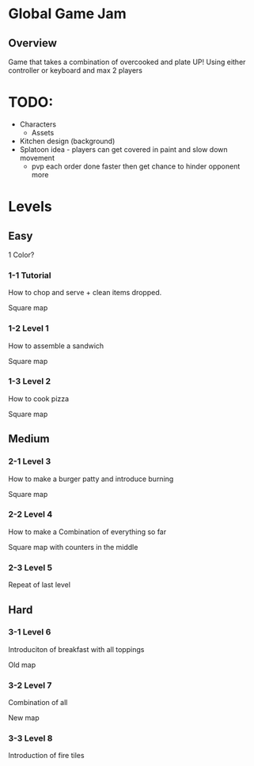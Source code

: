 # Global Game Jam

## Overview

Game that takes a combination of overcooked and plate UP!
Using either controller or keyboard and max 2 players

# TODO:
* Characters
  * Assets
* Kitchen design (background)
* Splatoon idea - players can get covered in paint and slow down movement
  * pvp each order done faster then get chance to hinder opponent more
  
# Levels

## Easy
1 Color?

### 1-1 Tutorial
How to chop and serve + clean items dropped.

Square map

### 1-2 Level 1
How to assemble a sandwich

Square map

### 1-3 Level 2
How to cook pizza

Square map


## Medium

### 2-1 Level 3
How to make a burger patty and introduce burning

Square map 

### 2-2 Level 4
How to make a Combination of everything so far

Square map with counters in the middle

### 2-3 Level 5
Repeat of last level

## Hard

### 3-1 Level 6
Introduciton of breakfast with all toppings

Old map

### 3-2 Level 7
Combination of all

New map

### 3-3 Level 8
Introduction of fire tiles
